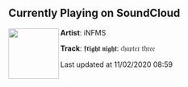 ## Currently Playing on SoundCloud

[<img align="left" width="100" src="https://i1.sndcdn.com/artworks-fvc8n03riDBtWAvc-ZTwyGQ-t50x50.jpg">](https://soundcloud.com/iaminfms/fright-night-chapter-three)

**Artist**: iNFMS 

**Track**: 𝖋𝖗𝖎𝖌𝖍𝖙 𝖓𝖎𝖌𝖍𝖙: 𝔠𝔥𝔞𝔭𝔱𝔢𝔯 𝔱𝔥𝔯𝔢𝔢

Last updated at 11/02/2020 08:59
